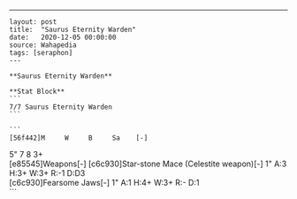 ---
    layout: post
    title:  "Saurus Eternity Warden"
    date:   2020-12-05 00:00:00
    source: Wahapedia
    tags: [seraphon]
    ---
    
    **Saurus Eternity Warden**
    
    **Stat Block**
    ```
    7/7 Saurus Eternity Warden
    ```
    
    ```
    [56f442]M     W     B     Sa    [-]
5"    7     8     3+    
[e85545]Weapons[-]
[c6c930]Star-stone Mace (Celestite weapon)[-]
1"     A:3    H:3+   W:3+   R:-1   D:D3  
[c6c930]Fearsome Jaws[-]
1"     A:1    H:4+   W:3+   R:-    D:1   
    ```
    
    
    
